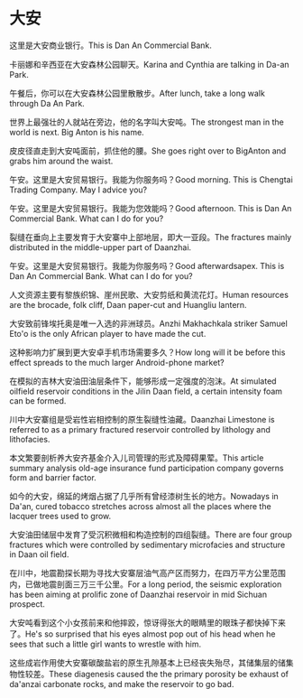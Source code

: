 # 大安

<p><span class="chinese">这里是大安商业银行。</span><span class="english">This is Dan An Commercial Bank.</span></p>

<p><span class="chinese">卡丽娜和辛西亚在大安森林公园聊天。</span><span class="english">Karina and Cynthia are talking in Da-an Park.</span></p>

<p><span class="chinese">午餐后，你可以在大安森林公园里散散步。</span><span class="english">After lunch, take a long walk through Da An Park.</span></p>

<p><span class="chinese">世界上最强壮的人就站在旁边，他的名字叫大安吨。</span><span class="english">The strongest man in the world is next. Big Anton is his name.</span></p>

<p><span class="chinese">皮皮径直走到大安吨面前，抓住他的腰。</span><span class="english">She goes right over to BigAnton and grabs him around the waist.</span></p>

<p><span class="chinese">午安。这里是大安贸易银行。我能为你服务吗？</span><span class="english">Good morning. This is Chengtai Trading Company. May I advice you?</span></p>

<p><span class="chinese">午安。这里是大安贸易银行。我能为您效能吗？</span><span class="english">Good afternoon. This is Dan An Commercial Bank. What can I do for you?</span></p>

<p><span class="chinese">裂缝在垂向上主要发育于大安寨中上部地层，即大一亚段。</span><span class="english">The fractures mainly distributed in the middle-upper part of Daanzhai.</span></p>

<p><span class="chinese">午安。这里是大安贸易银行。我能为你服务吗？</span><span class="english">Good afterwardsapex. This is Dan An Commercial Bank. What can I do for you?</span></p>

<p><span class="chinese">人文资源主要有黎族织锦、崖州民歌、大安剪纸和黄流花灯。</span><span class="english">Human resources are the brocade, folk cliff, Daan paper-cut and Huangliu lantern.</span></p>

<p><span class="chinese">大安致前锋埃托奥是唯一入选的非洲球员。</span><span class="english">Anzhi Makhachkala striker Samuel Eto'o is the only African player to have made the cut.</span></p>

<p><span class="chinese">这种影响力扩展到更大安卓手机市场需要多久？</span><span class="english">How long will it be before this effect spreads to the much larger Android-phone market?</span></p>

<p><span class="chinese">在模拟的吉林大安油田油层条件下，能够形成一定强度的泡沫。</span><span class="english">At simulated oilfield reservoir conditions in the Jilin Daan field, a certain intensity foam can be formed.</span></p>

<p><span class="chinese">川中大安寨组是受岩性岩相控制的原生裂缝性油藏。</span><span class="english">Daanzhai Limestone is referred to as a primary fractured reservoir controlled by lithology and lithofacies.</span></p>

<p><span class="chinese">本文繁要剖析养大安齐基金介入儿司管理的形式及障碍果荤。</span><span class="english">This article summary analysis old-age insurance fund participation company governs form and barrier factor.</span></p>

<p><span class="chinese">如今的大安，绵延的烤烟占据了几乎所有曾经漆树生长的地方。</span><span class="english">Nowadays in Da'an, cured tobacco stretches across almost all the places where the lacquer trees used to grow.</span></p>

<p><span class="chinese">大安油田储层中发育了受沉积微相和构造控制的四组裂缝。</span><span class="english">There are four group fractures which were controlled by sedimentary microfacies and structure in Daan oil field.</span></p>

<p><span class="chinese">在川中，地震勘探长期为寻找大安寨层油气高产区而努力，在四万平方公里范围内，已做地震剖面三万三千公里。</span><span class="english">For a long period, the seismic exploration has been aiming at prolific zone of Daanzhai reservoir in mid Sichuan prospect.</span></p>

<p><span class="chinese">大安吨看到这个小女孩前来和他摔跤，惊讶得张大的眼睛里的眼珠子都快掉下来了。</span><span class="english">He's so surprised that his eyes almost pop out of his head when he sees that such a little girl wants to wrestle with him.</span></p>

<p><span class="chinese">这些成岩作用使大安寨碳酸盐岩的原生孔隙基本上已经丧失殆尽，其储集层的储集物性较差。</span><span class="english">These diagenesis caused the the primary porosity be exhaust of da'anzai carbonate rocks, and make the reservoir to go bad.</span></p>


